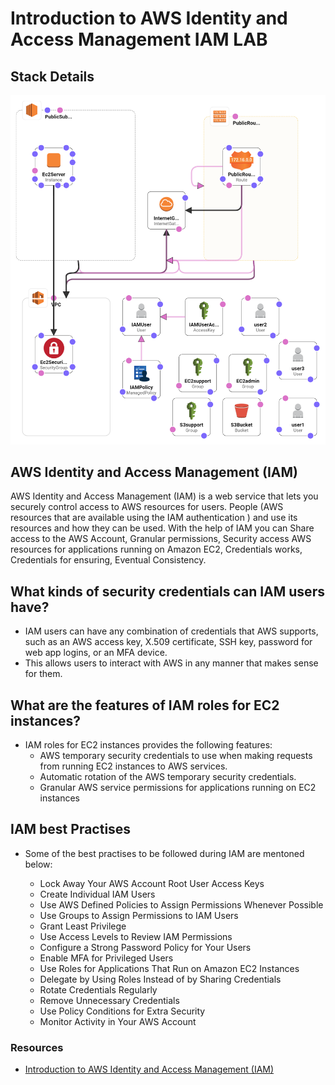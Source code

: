 # Introduction to AWS Identity and Access Management IAM LAB

## Stack Details

![](./image/designer.png)

## AWS Identity and Access Management (IAM)

AWS Identity and Access Management (IAM) is a web service that lets you securely control access to AWS resources for users. People (AWS resources that are available using the IAM authentication ) and use its resources and how they can be used. With the help of IAM you can Share access to the AWS Account, Granular permissions, Security access AWS resources for applications running on Amazon EC2, Credentials works, Credentials for ensuring, Eventual Consistency.

## What kinds of security credentials can IAM users have?

- IAM users can have any combination of credentials that AWS supports, such as an AWS access key, X.509 certificate, SSH key, password for web app logins, or an MFA device.
- This allows users to interact with AWS in any manner that makes sense for them.

## What are the features of IAM roles for EC2 instances?

- IAM roles for EC2 instances provides the following features:
  - AWS temporary security credentials to use when making requests from running EC2 instances to AWS services.
  - Automatic rotation of the AWS temporary security credentials.
  - Granular AWS service permissions for applications running on EC2 instances

## IAM best Practises

- Some of the best practises to be followed during IAM are mentoned below:

  - Lock Away Your AWS Account Root User Access Keys
  - Create Individual IAM Users
  - Use AWS Defined Policies to Assign Permissions Whenever Possible
  - Use Groups to Assign Permissions to IAM Users
  - Grant Least Privilege
  - Use Access Levels to Review IAM Permissions
  - Configure a Strong Password Policy for Your Users
  - Enable MFA for Privileged Users
  - Use Roles for Applications That Run on Amazon EC2 Instances
  - Delegate by Using Roles Instead of by Sharing Credentials
  - Rotate Credentials Regularly
  - Remove Unnecessary Credentials
  - Use Policy Conditions for Extra Security
  - Monitor Activity in Your AWS Account

### Resources

- [Introduction to AWS Identity and Access Management (IAM)](https://vishnu2017nmit.wordpress.com/2017/07/31/lab1-introduction-to-aws-identity-and-access-management-iam/)
